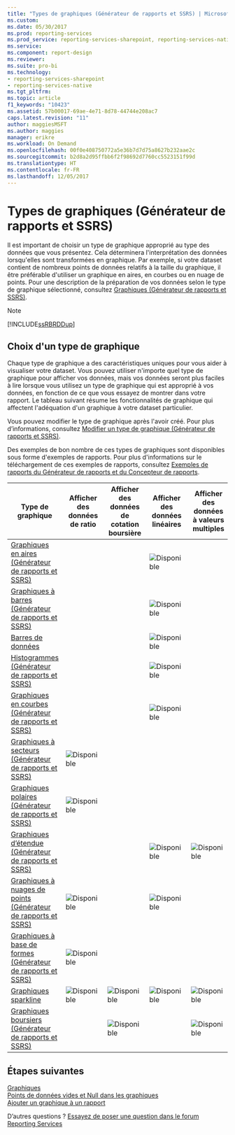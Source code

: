 ```yaml
---
title: "Types de graphiques (Générateur de rapports et SSRS) | Microsoft Docs"
ms.custom: 
ms.date: 05/30/2017
ms.prod: reporting-services
ms.prod_service: reporting-services-sharepoint, reporting-services-native
ms.service: 
ms.component: report-design
ms.reviewer: 
ms.suite: pro-bi
ms.technology:
- reporting-services-sharepoint
- reporting-services-native
ms.tgt_pltfrm: 
ms.topic: article
f1_keywords: "10423"
ms.assetid: 57b00017-69ae-4e71-8d78-44744e208ac7
caps.latest.revision: "11"
author: maggiesMSFT
ms.author: maggies
manager: erikre
ms.workload: On Demand
ms.openlocfilehash: 00f0e408750772a5e36b7d7d75a8627b232aae2c
ms.sourcegitcommit: b2d8a2d95ffbb6f2f98692d7760cc5523151f99d
ms.translationtype: HT
ms.contentlocale: fr-FR
ms.lasthandoff: 12/05/2017
---
```

# <a name="chart-types-report-builder-and-ssrs"></a>Types de graphiques (Générateur de rapports et SSRS)

Il est important de choisir un type de graphique approprié au type des données que vous présentez. Cela déterminera l'interprétation des données lorsqu'elles sont transformées en graphique. Par exemple, si votre dataset contient de nombreux points de données relatifs à la taille du graphique, il être préférable d'utiliser un graphique en aires, en courbes ou en nuage de points. Pour une description de la préparation de vos données selon le type de graphique sélectionné, consultez [Graphiques &#40;Générateur de rapports et SSRS&#41;](../../reporting-services/report-design/charts-report-builder-and-ssrs.md).  
  
> [!NOTE]  
>  [!INCLUDE[ssRBRDDup](../../includes/ssrbrddup-md.md)]  
  
## <a name="choosing-a-chart-type"></a>Choix d'un type de graphique  
 Chaque type de graphique a des caractéristiques uniques pour vous aider à visualiser votre dataset. Vous pouvez utiliser n'importe quel type de graphique pour afficher vos données, mais vos données seront plus faciles à lire lorsque vous utilisez un type de graphique qui est approprié à vos données, en fonction de ce que vous essayez de montrer dans votre rapport. Le tableau suivant résume les fonctionnalités de graphique qui affectent l'adéquation d'un graphique à votre dataset particulier.  
  
 Vous pouvez modifier le type de graphique après l'avoir créé. Pour plus d’informations, consultez [Modifier un type de graphique &#40;Générateur de rapports et SSRS&#41;](../../reporting-services/report-design/change-a-chart-type-report-builder-and-ssrs.md).  
  
 Des exemples de bon nombre de ces types de graphiques sont disponibles sous forme d'exemples de rapports. Pour plus d'informations sur le téléchargement de ces exemples de rapports, consultez [Exemples de rapports du Générateur de rapports et du Concepteur de rapports](http://go.microsoft.com/fwlink/?LinkId=198283).  
  
|Type de graphique|Afficher des données de ratio|Afficher des données de cotation boursière|Afficher des données linéaires|Afficher des données à valeurs multiples|  
|----------------|------------------------|------------------------|-------------------------|-------------------------------|  
|[Graphiques en aires &#40;Générateur de rapports et SSRS&#41;](../../reporting-services/report-design/area-charts-report-builder-and-ssrs.md)|||![Disponible](../../reporting-services/report-data/media/greencheck.gif "Disponible")||  
|[Graphiques à barres &#40;Générateur de rapports et SSRS&#41;](../../reporting-services/report-design/bar-charts-report-builder-and-ssrs.md)|||![Disponible](../../reporting-services/report-data/media/greencheck.gif "Disponible")||  
|[Barres de données](../../reporting-services/report-design/sparklines-and-data-bars-report-builder-and-ssrs.md)|||![Disponible](../../reporting-services/report-data/media/greencheck.gif "Disponible")||  
|[Histogrammes &#40;Générateur de rapports et SSRS&#41;](../../reporting-services/report-design/column-charts-report-builder-and-ssrs.md)|||![Disponible](../../reporting-services/report-data/media/greencheck.gif "Disponible")||  
|[Graphiques en courbes &#40;Générateur de rapports et SSRS&#41;](../../reporting-services/report-design/line-charts-report-builder-and-ssrs.md)|||![Disponible](../../reporting-services/report-data/media/greencheck.gif "Disponible")||  
|[Graphiques à secteurs (Générateur de rapports et SSRS)](../../reporting-services/report-design/pie-charts-report-builder-and-ssrs.md)|![Disponible](../../reporting-services/report-data/media/greencheck.gif "Disponible")||||  
|[Graphiques polaires &#40;Générateur de rapports et SSRS&#41;](../../reporting-services/report-design/polar-charts-report-builder-and-ssrs.md)|![Disponible](../../reporting-services/report-data/media/greencheck.gif "Disponible")||||  
|[Graphiques d’étendue &#40;Générateur de rapports et SSRS&#41;](../../reporting-services/report-design/range-charts-report-builder-and-ssrs.md)|||![Disponible](../../reporting-services/report-data/media/greencheck.gif "Disponible")|![Disponible](../../reporting-services/report-data/media/greencheck.gif "Disponible")|  
|[Graphiques à nuages de points &#40;Générateur de rapports et SSRS&#41;](../../reporting-services/report-design/scatter-charts-report-builder-and-ssrs.md)|![Disponible](../../reporting-services/report-data/media/greencheck.gif "Disponible")||![Disponible](../../reporting-services/report-data/media/greencheck.gif "Disponible")||  
|[Graphiques à base de formes &#40;Générateur de rapports et SSRS&#41;](../../reporting-services/report-design/shape-charts-report-builder-and-ssrs.md)|![Disponible](../../reporting-services/report-data/media/greencheck.gif "Disponible")||||  
|[Graphiques sparkline](../../reporting-services/report-design/sparklines-and-data-bars-report-builder-and-ssrs.md)|![Disponible](../../reporting-services/report-data/media/greencheck.gif "Disponible")|![Disponible](../../reporting-services/report-data/media/greencheck.gif "Disponible")|![Disponible](../../reporting-services/report-data/media/greencheck.gif "Disponible")|![Disponible](../../reporting-services/report-data/media/greencheck.gif "Disponible")|  
|[Graphiques boursiers &#40;Générateur de rapports et SSRS&#41;](../../reporting-services/report-design/stock-charts-report-builder-and-ssrs.md)||![Disponible](../../reporting-services/report-data/media/greencheck.gif "Disponible")||![Disponible](../../reporting-services/report-data/media/greencheck.gif "Disponible")|  

## <a name="next-steps"></a>Étapes suivantes

[Graphiques](../../reporting-services/report-design/charts-report-builder-and-ssrs.md)   
[Points de données vides et Null dans les graphiques](../../reporting-services/report-design/empty-and-null-data-points-in-charts-report-builder-and-ssrs.md)   
[Ajouter un graphique à un rapport](../../reporting-services/report-design/add-a-chart-to-a-report-report-builder-and-ssrs.md)  

D’autres questions ? [Essayez de poser une question dans le forum Reporting Services](http://go.microsoft.com/fwlink/?LinkId=620231)
